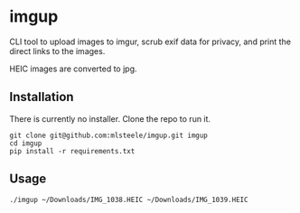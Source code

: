 # imgup

CLI tool to upload images to imgur, scrub exif data for privacy, and print the direct links to the images.

HEIC images are converted to jpg.

## Installation

There is currently no installer. Clone the repo to run it.

```
git clone git@github.com:mlsteele/imgup.git imgup
cd imgup
pip install -r requirements.txt
```

## Usage
```
./imgup ~/Downloads/IMG_1038.HEIC ~/Downloads/IMG_1039.HEIC
```
